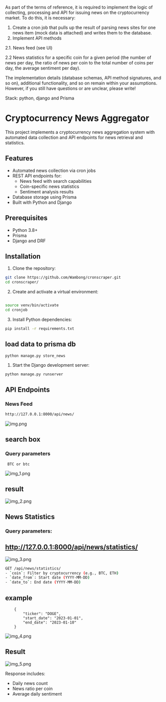As part of the terms of reference, it is required to implement the logic of collecting, processing and API for issuing news on the cryptocurrency market. To do this, it is necessary: 

1. Create a cron job that pulls up the result of parsing news sites for one news item (mock data is attached) and writes them to the database.
2. Implement API methods

2.1.  News feed (see UI)

2.2 News statistics for a specific coin for a given period (the number of news per day, the ratio of news per coin to the total number of coins per day, the average sentiment per day). 

The implementation details (database schemas, API method signatures, and so on), additional functionality, and so on remain within your assumptions. However, if you still have questions or are unclear, please write! 

Stack: python, django and Prisma

# Cryptocurrency News Aggregator

This project implements a cryptocurrency news aggregation system with automated data collection and API endpoints for news retrieval and statistics.

## Features

- Automated news collection via cron jobs
- REST API endpoints for:
  - News feed with search capabilities
  - Coin-specific news statistics
  - Sentiment analysis results
- Database storage using Prisma
- Built with Python and Django

## Prerequisites

- Python 3.8+
-  Prisma
- Django and DRF

## Installation

1. Clone the repository:

```bash
git clone https://github.com/Wambong/cronscraper.git
cd cronscraper/
```

2. Create and activate a virtual environment:

```bash

source venv/bin/activate
cd cronjob
```
3. Install Python dependencies:

```bash
pip install -r requirements.txt
```

## load data to prisma db 
```commandline
python manage.py store_news

```

1. Start the Django development server:

```bash
python manage.py runserver
```


## API Endpoints

### News Feed

```bash
http://127.0.0.1:8000/api/news/
```
![img.png](img.png)

## search box 
### Query parameters
```commandline
 BTC or btc
```
![img_1.png](img_1.png)
## result
![img_2.png](img_2.png)


## News Statistics
### Query parameters:
## http://127.0.0.1:8000/api/news/statistics/
![img_3.png](img_3.png)
```bash
GET /api/news/statistics/
- `coin`: Filter by cryptocurrency (e.g., BTC, ETH)
- `date_from`: Start date (YYYY-MM-DD)
- `date_to`: End date (YYYY-MM-DD)
```
## example
```commandline
    {
        "ticker": "DOGE",
        "start_date": "2023-01-01",
        "end_date": "2023-01-10"
    }
```
![img_4.png](img_4.png)
## Result
![img_5.png](img_5.png)


Response includes:
- Daily news count
- News ratio per coin
- Average daily sentiment
